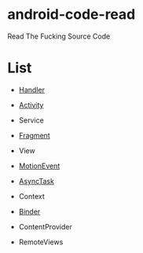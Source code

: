 # android-code-read
Read The Fucking Source Code

# List

* [Handler](https://github.com/xianfeng92/android-code-read/blob/master/notes/android/Handler%E5%88%86%E6%9E%90.md)

* [Activity](https://github.com/xianfeng92/android-code-read/blob/master/notes/android/Activty%E5%90%AF%E5%8A%A8.md)

* Service

* [Fragment](https://github.com/xianfeng92/android-code-read/blob/master/notes/android/Fragment%E6%BA%90%E7%A0%81%E5%88%86%E6%9E%90.md)

* View

* [MotionEvent](https://github.com/xianfeng92/android-code-read/blob/master/notes/android/Andoird_view_event.md)

* [AsyncTask](https://github.com/xianfeng92/android-code-read/blob/master/notes/AsyncTask%E5%88%86%E6%9E%90.md)

* Context

* [Binder](https://github.com/xianfeng92/android-code-read/blob/master/notes/android/AIDL%E5%88%86%E6%9E%90.md)

* ContentProvider

* RemoteViews


